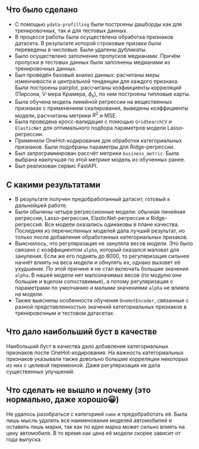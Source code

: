 ## Что было сделано
* С помощью `ydata-profilling` были построены дашборды как для тренировочных, так и для тестовых данных.
* В процессе работы была осуществлена обработка признаков датасета. В результате которой строковые призаки были переведены в числовые. Были удалены дубликаты.
* Было осуществлено заполнение пропусков медианами. Причём пропуски в тестовых данных были заполнены медианами из тренировочных данных.
* Был проведён базовый анализ данных: расчитаны меры изменчивости и центральной тенденции для каждого признака. Были построены pairplot, рассчитаны коэфиициенты корреляций (Пирсона, V-мера Крамера, $\phi_k$), по ним построены типловые карты.
* Была обучена модель линейной регрессии на вещественных признаках с применением скалирования, выведены коэффициенты модели, расччитаны метрики $R^2$ и MSE.
* Была проведена кросс-валидация с помощью `GridSearchCV` и `ElasticNet` для оптимального подбора параметров модели Lasso-регрессии.
* Применили OneHot-кодирование для обработки категориальных признаков. Были подобраны параметры для Ridge-регрессии.
* Был запрограммирован рассчёт метрики `business_metric`. Была выбрана наилучшая по этой метрике модель из обученных ранее.
* Был реализован сервис FastAPI.

## C какими результатами
* В результате получен предобработанный датасет, готовый к дальнейшей работе.
* Были обычены четыре регрессионные модели: обычная линейная регрессия, Lasso-регрессия, ElasticNet-регрессия и Ridge-регрессия. Все модели оказались одинаковы в плане качества. Последняя из перечисленных моделей дала лучший результат, но только после добавления обработанных категориальных призаков.
* Выяснилось, что регуляризация не зануляла весов модели. Это было связано с коэффициентом `alpha`, который оказался маловат для зануления. Если же его поднять до 8000, то регуляризация сильнее начнёт влиять на веса модели и обнулять их, однако вызовет её ухудшение. По этой причине я не стал включать большие значения `alpha`. В нашей модели нет малозначимых весов (по модулю они большие и вцелом сопоставимые), а потому регуляризация с параметрами по умолчанию и малыми значениями `alpha` не влияла на модели.
* Также выяснены особенности обучения `OneHotEncoder`, связанные с разной представленностью значений категориальных признаков в тренировочным и тестовом датасетах.

## Что дало наибольший буст в качестве
Наибольший буст в качества дало добавление категориальных признаков после OneHot-кодирования. На важность категориальных признаков указывали также довольно большие корреляции некоторых из них с целевой переменной. Даже регуляризация не дала существенных улучшений.

## Что сделать не вышло и почему (это нормально, даже хорошо😀)
Не удалось разобраться с категорией `name` и предобработать её. Была лишь мысль удалить все наименования моделей автомобилей и оставить лишь марки, так как по идее марка может сильно влиять на цену автомобиля. В то время как цена её модели скорее зависит от года выпуска.
